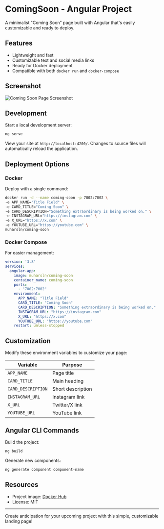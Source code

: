 # ComingSoon - Angular Project

A minimalist "Coming Soon" page built with Angular that's easily customizable and ready to deploy.

## Features

- Lightweight and fast
- Customizable text and social media links
- Ready for Docker deployment
- Compatible with both `docker run` and `docker-compose`

## Screenshot

![Coming Soon Page Screenshot](https://github.com/muharsln/coming-soon/tree/main/public/screen/screenshot.png)

## Development

Start a local development server:

```bash
ng serve
```

View your site at `http://localhost:4200/`. Changes to source files will automatically reload the application.

## Deployment Options

### Docker

Deploy with a single command:

```bash
docker run -d --name coming-soon -p 7002:7002 \
-e APP_NAME="Title Field" \
-e CARD_TITLE="Coming Soon" \
-e CARD_DESCRIPTION="Something extraordinary is being worked on." \
-e INSTAGRAM_URL="https://instagram.com" \
-e X_URL="https://x.com" \
-e YOUTUBE_URL="https://youtube.com" \
muharsln/coming-soon
```

### Docker Compose

For easier management:

```yaml
version: '3.8'
services:
  angular-app:
    image: muharsln/coming-soon
    container_name: coming-soon
    ports:
      - "7002:7002"
    environment:
      APP_NAME: "Title Field"
      CARD_TITLE: "Coming Soon"
      CARD_DESCRIPTION: "Something extraordinary is being worked on."
      INSTAGRAM_URL: "https://instagram.com"
      X_URL: "https://x.com"
      YOUTUBE_URL: "https://youtube.com"
    restart: unless-stopped
```

## Customization

Modify these environment variables to customize your page:

| Variable | Purpose |
|----------|---------|
| `APP_NAME` | Page title |
| `CARD_TITLE` | Main heading |
| `CARD_DESCRIPTION` | Short description |
| `INSTAGRAM_URL` | Instagram link |
| `X_URL` | Twitter/X link |
| `YOUTUBE_URL` | YouTube link |

## Angular CLI Commands

Build the project:
```bash
ng build
```

Generate new components:
```bash
ng generate component component-name
```

## Resources

- Project image: [Docker Hub](https://hub.docker.com/r/muharsln/coming-soon)
- License: MIT

---

Create anticipation for your upcoming project with this simple, customizable landing page!